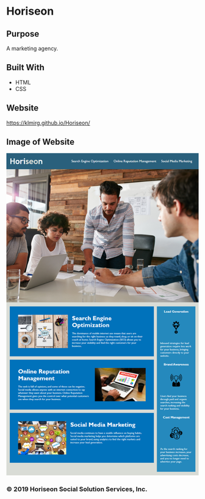 # Horiseon

## Purpose
A marketing agency.

## Built With
* HTML
* CSS

## Website
https://klmirg.github.io/Horiseon/

## Image of Website
![](assets/images/horiseon%20screenshot.png)

### © 2019 Horiseon Social Solution Services, Inc.
